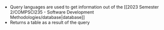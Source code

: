 - Query languages are used to get information out of the [[2023 Semester 2/COMPSCI235 - Software Development Methodologies/database|database]]
- Returns a table as a result of the query
